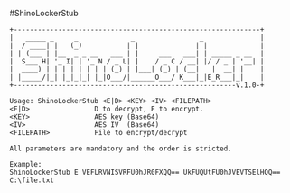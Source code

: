 #ShinoLockerStub

    +-------------------------------------------------------------+
    |   _____ _     _             _                _              |
    |  / ____| |   (_)           | |              | |             |
    | | (___ | |__  _ _ __   ___ | |     ___   ___| | _____ _ __  |
    |  S___ H| '_ I| | '_ N / _ L| |    / _ C / __| |/ / _ | '__| |
    |  ____) | | | | | | | | (_) | |___| (_) | (__|   |  __| |    |
    | |_____/|_| |_|_|_| |_|O___/|______O___/ K___|_|E_R___|_|    |
    +-------------------------------------------------------v.1.0-+
    
    Usage: ShinoLockerStub <E|D> <KEY> <IV> <FILEPATH>
    <E|D>                D to decrypt, E to encrypt.
    <KEY>                AES key (Base64)
    <IV>                 AES IV  (Base64)
    <FILEPATH>           File to encrypt/decrypt
    
    All parameters are mandatory and the order is stricted.
    
    Example:
    ShinoLockerStub E VEFLRVNISVRFU0hJR0FXQQ== UkFUQUtFU0hJVEVTSElHQQ== C:\file.txt
